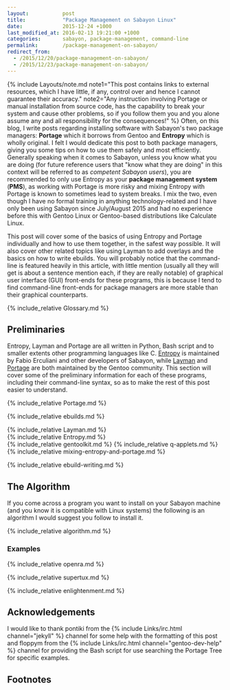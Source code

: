 ```yaml
---
layout:           post
title:            "Package Management on Sabayon Linux"
date:             2015-12-24 +1000
last_modified_at: 2016-02-13 19:21:00 +1000
categories:       sabayon, package-management, command-line
permalink:        /package-management-on-sabayon/
redirect_from:
  - /2015/12/20/package-management-on-sabayon/
  - /2015/12/23/package-management-on-sabayon/
---
```

{% include Layouts/note.md note1="This post contains links to external resources, which I have little, if any, control over and hence I cannot guarantee their accuracy." note2="Any instruction involving Portage or manual installation from source code, has the capability to break your system and cause other problems, so if you follow them you and you alone assume any and all responsibility for the consequences!" %}
Often, on this blog, I write posts regarding installing software with Sabayon's two package managers: **Portage** which it borrows from Gentoo and **Entropy** which is wholly original. I felt I would dedicate this post to both package managers, giving you some tips on how to use them safely and most efficiently. Generally speaking when it comes to Sabayon, unless you know what you are doing (for future reference users that "know what they are doing" in this context will be referred to as *competent Sabayon users*), you are recommended to only use Entropy as your **package management system** (**PMS**), as working with Portage is more risky and mixing Entropy with Portage is known to sometimes lead to system breaks. I mix the two, even though I have no formal training in anything technology-related and I have only been using Sabayon since July/August 2015 and had no experience before this with Gentoo Linux or Gentoo-based distributions like Calculate Linux.

This post will cover some of the basics of using Entropy and Portage individually and how to use them together, in the safest way possible. It will also cover other related topics like using Layman to add overlays and the basics on how to write ebuilds. You will probably notice that the command-line is featured heavily in this article, with little mention (usually all they will get is about a sentence mention each, if they are really notable) of graphical user interface (GUI) front-ends for these programs, this is because I tend to find command-line front-ends for package managers are more stable than their graphical counterparts.

{% include_relative Glossary.md %}

## Preliminaries
Entropy, Layman and Portage are all written in Python, Bash script and to smaller extents other programming languages like C. [Entropy](#entropy) is maintained by Fabio Erculiani and other developers of Sabayon, while [Layman](#layman) and [Portage](#portage) are both maintained by the Gentoo community. This section will cover some of the preliminary information for each of these programs, including their command-line syntax, so as to make the rest of this post easier to understand.

{% include_relative Portage.md %}

{% include_relative ebuilds.md %}

{% include_relative Layman.md %}
<br/>
{% include_relative Entropy.md %}
<br/>
{% include_relative gentoolkit.md %}
{% include_relative q-applets.md %}
{% include_relative mixing-entropy-and-portage.md %}

{% include_relative ebuild-writing.md %}

## The Algorithm
If you come across a program you want to install on your Sabayon machine (and you know it is compatible with Linux systems) the following is an algorithm I would suggest you follow to install it.

{% include_relative algorithm.md %}

### Examples
{% include_relative openra.md %}

{% include_relative supertux.md %}

{% include_relative enlightenment.md %}

## Acknowledgements
I would like to thank pontiki from the {% include Links/irc.html channel="jekyll" %} channel for some help with the formatting of this post and floppym from the {% include Links/irc.html channel="gentoo-dev-help" %} channel for providing the Bash script for use searching the Portage Tree for specific examples.

## Footnotes
[^1]: This is copied mostly from the [English Wikipedia](https://en.wikipedia.org/wiki/Package_manager)
[^2]: Specifically the [emerge.1.html](/man/emerge.1.html) manpage
[^3]: Source: [Entropy releases before 0.6.9](https://github.com/Sabayon/entropy/releases?after=0.6.9)
